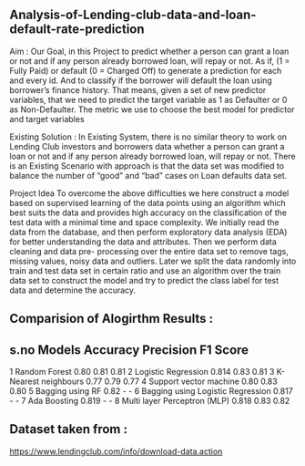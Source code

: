 ## Analysis-of-Lending-club-data-and-loan-default-rate-prediction
Aim :
Our Goal, in this Project to predict whether a person can grant a loan or not and if any person already borrowed loan, will repay or not. As if, (1 = Fully Paid) or default (0 = Charged Off) to generate a prediction for each and every id. 
And to classify if the borrower will default the loan using borrower’s finance history. That means, given a set of new predictor variables, that we need to predict the target variable as 1 as Defaulter or 
0 as Non-Defaulter. The metric we use to choose the best model for predictor and target variables 

Existing Solution :
In Existing System, there is no similar theory to work on Lending Club investors and borrowers data whether a person can grant a loan or not and if any person already borrowed loan, will repay or not. There is an Existing Scenario with approach is that the data set was modified to balance the number of “good” and “bad” cases on Loan defaults data set.

Project Idea 
To overcome the above difficulties we here construct a model based on supervised learning of the data points using an algorithm which best suits the data and provides high accuracy on the classification of the test data with a minimal time and space complexity. 
We initially read the data from the database, and then perform exploratory data analysis (EDA) for better understanding the data and attributes. Then we perform data cleaning and data pre- processing over the entire data set to remove tags, missing values, noisy data and outliers. Later we split the data randomly into train and test data set in certain ratio and use an algorithm over the train data set to construct the model and try to predict the class label for test data and determine the accuracy. 

## Comparision of Alogirthm Results : 
 
## s.no 	Models 	Accuracy 	Precision 	F1 Score 
1 	Random Forest 	0.80 	0.81 	0.81 
2 	Logistic Regression 	0.814 	0.83 	0.81 
3 	K-Nearest neighbours 	0.77 	0.79 	0.77 
4 	Support vector machine 	0.80 	0.83 	0.80 
5 	Bagging using RF 	0.82 	- 	- 
6 	Bagging using Logistic Regression	0.817 	- 	- 
7 	Ada Boosting 	0.819 	- 	- 
8 	Multi layer Perceptron (MLP) 	0.818 	0.83 	0.82 

## Dataset taken from :
https://www.lendingclub.com/info/download-data.action

